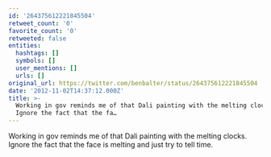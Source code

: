 ```yaml
---
id: '264375612221845504'
retweet_count: '0'
favorite_count: '0'
retweeted: false
entities:
  hashtags: []
  symbols: []
  user_mentions: []
  urls: []
original_url: https://twitter.com/benbalter/status/264375612221845504
date: '2012-11-02T14:37:12.000Z'
title: >-
  Working in gov reminds me of that Dali painting with the melting clocks.
  Ignore the fact that the fa…
---
```


Working in gov reminds me of that Dali painting with the melting clocks. Ignore the fact that the face is melting and just try to tell time.